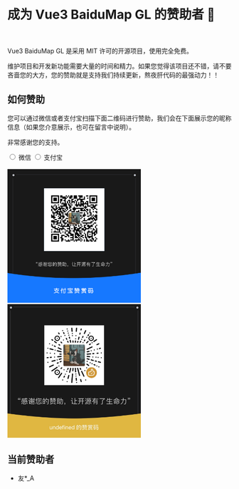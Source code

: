 # 成为 Vue3 BaiduMap GL 的赞助者 🙌

<br />
<br />
Vue3 BaiduMap GL 是采用 MIT 许可的开源项目，使用完全免费。

维护项目和开发新功能需要大量的时间和精力。如果您觉得该项目还不错，请不要吝啬您的大方，您的赞助就是支持我们持续更新，熬夜肝代码的最强动力！！

## 如何赞助

您可以通过微信或者支付宝扫描下面二维码进行赞助，我们会在下面展示您的昵称信息（如果您介意展示，也可在留言中说明）。

非常感谢您的支持。

<label>
<input type="radio" v-model="activeKey" value="weiChatPay" name="pay-type">
微信
</label>

<label>
  <input type="radio" v-model="activeKey" value="aliPay" name="pay-type">
  支付宝
</label>
<br />
<br />
<img width="300" v-show="activeKey === 'aliPay'" src="/aliPay.jpg" alt="">
<img width="300" v-show="activeKey === 'weiChatPay'" src="/weiCharPay.jpeg" alt="">

<script lang="ts" setup>
  import { ref } from 'vue'
  const activeKey = ref<'weiChatPay' | 'aliPay'>('weiChatPay')
</script>

## 当前赞助者

<!-- - 虚位以待... -->

- 友*_A &nbsp; &nbsp;&nbsp;

<!-- <span style="font-size:12px">┭┮﹏┭┮，还没有小伙伴赞助，快抢沙发</span> -->
